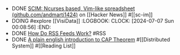- DONE [SCIM: Ncurses based, Vim-like spreadsheet (github.com/andmarti1424)](https://news.ycombinator.com/item?id=40876848) on [[Hacker News]] #[[sc-im]]
- DOING #explore [[VisiData]]
  :LOGBOOK:
  CLOCK: [2024-07-07 Sun 00:08:56]
  :END:
- DONE [How Do RSS Feeds Work?](https://rss.com/blog/how-do-rss-feeds-work/) #RSS
- DONE [A plain english introduction to CAP Theorem](http://ksat.me/a-plain-english-introduction-to-cap-theorem) #[[Distributed System]] #[[Reading List]]